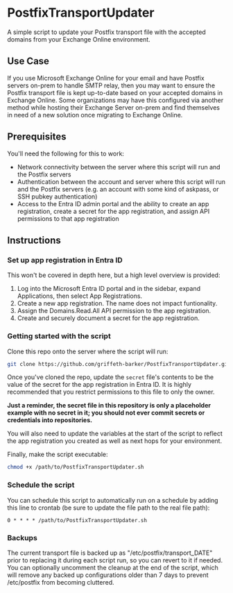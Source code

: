 # PostfixTransportUpdater
A simple script to update your Postfix transport file with the accepted domains from your Exchange Online environment.

## Use Case
If you use Microsoft Exchange Online for your email and have Postfix servers on-prem to handle SMTP relay, then you may want to ensure the Postfix transport file is kept up-to-date based on your accepted domains in Exchange Online. Some organizations may have this configured via another method while hosting their Exchange Server on-prem and find themselves in need of a new solution once migrating to Exchange Online.

## Prerequisites
You'll need the following for this to work:  
  - Network connectivity between the server where this script will run and the Postfix servers
  - Authentication between the account and server where this script will run and the Postfix servers (e.g. an account with some kind of askpass, or SSH pubkey authentication)
  - Access to the Entra ID admin portal and the ability to create an app registration, create a secret for the app registration, and assign API permissions to that app registration

## Instructions
### Set up app registration in Entra ID  
This won't be covered in depth here, but a high level overview is provided:
  1. Log into the Microsoft Entra ID portal and in the sidebar, expand Applications, then select App Registrations.  
  2. Create a new app registration. The name does not impact funtionality.
  3. Assign the Domains.Read.All API permission to the app registration.
  4. Create and securely document a secret for the app registration.

### Getting started with the script
Clone this repo onto the server where the script will run:  
```bash
git clone https://github.com/griffeth-barker/PostfixTransportUpdater.git
```

Once you've cloned the repo, update the `secret` file's contents to be the value of the secret for the app registration in Entra ID.
It is highly recommended that you restrict permissions to this file to only the owner.

**Just a reminder, the secret file in this repository is only a placeholder example with no secret in it; you should not ever commit secrets or credentials into repositories.**

You will also need to update the variables at the start of the script to reflect the app registration you created as well as next hops for your environment.

Finally, make the script executable:
```bash
chmod +x /path/to/PostfixTransportUpdater.sh
```

### Schedule the script
You can schedule this script to automatically run on a schedule by adding this line to crontab (be sure to update the file path to the real file path):
```
0 * * * * /path/to/PostfixTransportUpdater.sh
```

### Backups
The current transport file is backed up as "/etc/postfix/transport_DATE" prior to replacing it during each script run, so you can revert to it if needed.
You can optionally uncomment the cleanup at the end of the script, which will remove any backed up configurations older than 7 days to prevent /etc/postfix from becoming cluttered.

